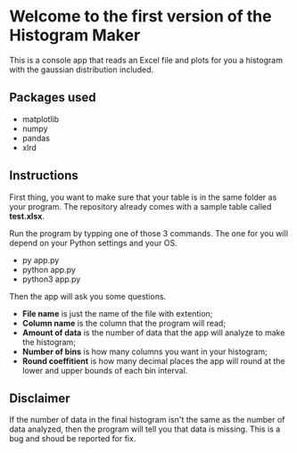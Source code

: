 # Welcome to the first version of the Histogram Maker

This is a console app that reads an Excel file and plots for you a histogram with the gaussian distribution included. 

## Packages used

* matplotlib
* numpy
* pandas
* xlrd

## Instructions

First thing, you want to make sure that your table is in the same folder as your program. The repository already comes with a sample table called **test.xlsx**.

Run the program by typping one of those 3 commands. The one for you will depend on your Python settings and your OS.

* py app.py
* python app.py
* python3 app.py

Then the app will ask you some questions. 

* **File name** is just the name of the file with extention;
* **Column name** is the column that the program will read;
* **Amount of data** is the number of data that the app will analyze to make the histogram;
* **Number of bins** is how many columns you want in your histogram;
* **Round coeffitient** is how many decimal places the app will round at the lower and upper bounds of each bin interval.

## Disclaimer

If the number of data in the final histogram isn't the same as the number of data analyzed, then the program will tell you that data is missing. This is a bug and shoud be reported for fix.